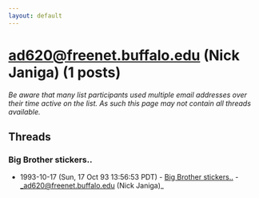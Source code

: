 ```yaml
---
layout: default
---
```


# ad620@freenet.buffalo.edu (Nick Janiga) (1 posts)

_Be aware that many list participants used multiple email addresses over their time active on the list. As such this page may not contain all threads available._

## Threads

### Big Brother stickers..
+ 1993-10-17 (Sun, 17 Oct 93 13:56:53 PDT) - [Big Brother stickers..](/archive/1993/10/2066b79dccff445cb9d4e1848465ebbe2261d3dcb08f01a73bf96a349f3ae4da) - _ad620@freenet.buffalo.edu (Nick Janiga)_

